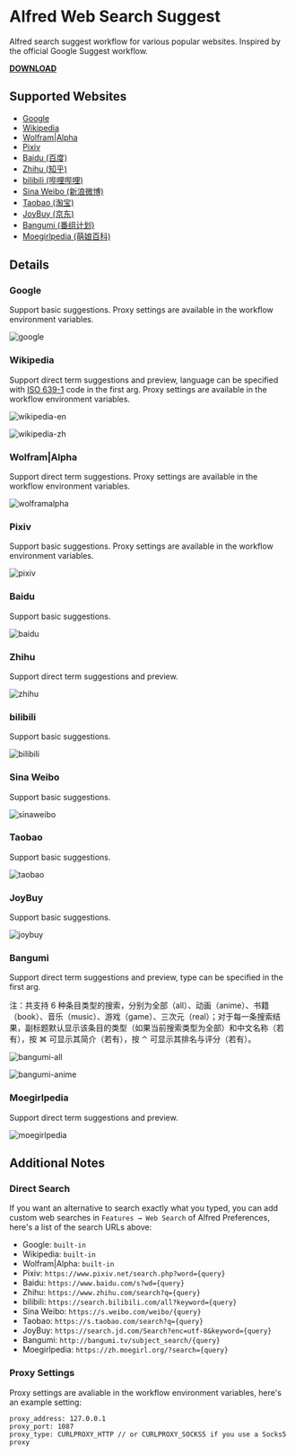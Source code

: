 # Alfred Web Search Suggest

Alfred search suggest workflow for various popular websites. Inspired by the official Google Suggest workflow.

[**DOWNLOAD**](https://github.com/AkikoZ/alfred-web-search-suggest/releases)

## Supported Websites

* [Google](#google)
* [Wikipedia](#wikipedia)
* [Wolfram|Alpha](#wolframalpha)
* [Pixiv](#pixiv)
* [Baidu (百度)](#baidu)
* [Zhihu (知乎)](#zhihu)
* [bilibili (哔哩哔哩)](#bilibili)
* [Sina Weibo (新浪微博)](#sina-weibo)
* [Taobao (淘宝)](#taobao)
* [JoyBuy (京东)](#joybuy)
* [Bangumi (番组计划)](#bangumi)
* [Moegirlpedia (萌娘百科)](#moegirlpedia)

## Details

### Google

Support basic suggestions. Proxy settings are available in the workflow environment variables.

![google](screenshots/google.png)

### Wikipedia

Support direct term suggestions and preview, language can be specified with [ISO 639-1](https://en.wikipedia.org/wiki/ISO_639-1) code in the first arg. Proxy settings are available in the workflow environment variables.

![wikipedia-en](screenshots/wikipedia-en.png)

![wikipedia-zh](screenshots/wikipedia-zh.png)

### Wolfram|Alpha

Support direct term suggestions. Proxy settings are available in the workflow environment variables.

![wolframalpha](screenshots/wolframalpha.png)

### Pixiv

Support basic suggestions. Proxy settings are available in the workflow environment variables.

![pixiv](screenshots/pixiv.png)

### Baidu

Support basic suggestions.

![baidu](screenshots/baidu.png)

### Zhihu

Support direct term suggestions and preview.

![zhihu](screenshots/zhihu.png)

### bilibili

Support basic suggestions.

![bilibili](screenshots/bilibili.png)

### Sina Weibo

Support basic suggestions.

![sinaweibo](screenshots/sinaweibo.png)

### Taobao

Support basic suggestions.

![taobao](screenshots/taobao.png)

### JoyBuy

Support basic suggestions.

![joybuy](screenshots/joybuy.png)

### Bangumi

Support direct term suggestions and preview, type can be specified in the first arg.

注：共支持 6 种条目类型的搜索，分别为全部（all）、动画（anime）、书籍（book）、音乐（music）、游戏（game）、三次元（real）；对于每一条搜索结果，副标题默认显示该条目的类型（如果当前搜索类型为全部）和中文名称（若有），按 ⌘ 可显示其简介（若有），按 ⌃ 可显示其排名与评分（若有）。

![bangumi-all](screenshots/bangumi-all.png)

![bangumi-anime](screenshots/bangumi-anime.png)

### Moegirlpedia

Support direct term suggestions and preview.

![moegirlpedia](screenshots/moegirlpedia.png)

## Additional Notes

### Direct Search

If you want an alternative to search exactly what you typed, you can add custom web searches in `Features → Web Search` of Alfred Preferences, here's a list of the search URLs above:

* Google: `built-in`
* Wikipedia: `built-in`
* Wolfram|Alpha: `built-in`
* Pixiv: `https://www.pixiv.net/search.php?word={query}`
* Baidu: `https://www.baidu.com/s?wd={query}`
* Zhihu: `https://www.zhihu.com/search?q={query}`
* bilibili: `https://search.bilibili.com/all?keyword={query}`
* Sina Weibo: `https://s.weibo.com/weibo/{query}`
* Taobao: `https://s.taobao.com/search?q={query}`
* JoyBuy: `https://search.jd.com/Search?enc=utf-8&keyword={query}`
* Bangumi: `http://bangumi.tv/subject_search/{query}`
* Moegirlpedia: `https://zh.moegirl.org/?search={query}`

### Proxy Settings

Proxy settings are avaliable in the workflow environment variables, here's an example setting:

```text
proxy_address: 127.0.0.1
proxy_port: 1087
proxy_type: CURLPROXY_HTTP // or CURLPROXY_SOCKS5 if you use a Socks5 proxy
```
